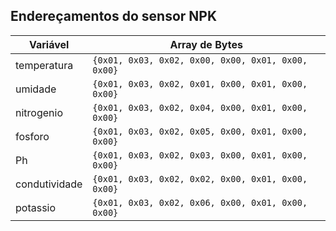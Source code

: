 ## Endereçamentos do sensor NPK

| Variável        | Array de Bytes                                   |
|-----------------|--------------------------------------------------|
| temperatura     | `{0x01, 0x03, 0x02, 0x00, 0x00, 0x01, 0x00, 0x00}` |
| umidade         | `{0x01, 0x03, 0x02, 0x01, 0x00, 0x01, 0x00, 0x00}` |
| nitrogenio      | `{0x01, 0x03, 0x02, 0x04, 0x00, 0x01, 0x00, 0x00}` |
| fosforo         | `{0x01, 0x03, 0x02, 0x05, 0x00, 0x01, 0x00, 0x00}` |
| Ph              | `{0x01, 0x03, 0x02, 0x03, 0x00, 0x01, 0x00, 0x00}` |
| condutividade   | `{0x01, 0x03, 0x02, 0x02, 0x00, 0x01, 0x00, 0x00}` |
| potassio        | `{0x01, 0x03, 0x02, 0x06, 0x00, 0x01, 0x00, 0x00}` |
